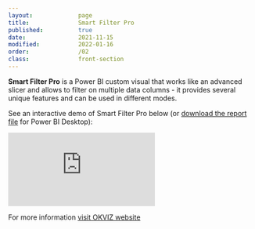 ```yaml
---
layout:             page
title:              Smart Filter Pro
published:          true
date:               2021-11-15
modified:           2022-01-16
order:              /02
class:              front-section
---
```

  

**Smart Filter Pro** is a Power BI custom visual that works like an advanced slicer and allows to filter on multiple data columns - it provides several unique features and can be used in different modes.

See an interactive demo of Smart Filter Pro below (or [download the report file](https://okviz.com/wp-content/okviz/smartFilterProByOKViz-tour-web.pbix) for Power BI Desktop):

<iframe class="embed" src="https://app.powerbi.com/view?r=eyJrIjoiMGJjN2RiNTUtMzFmZC00N2JhLTk3N2QtNzk1YzE1ODE1NmY2IiwidCI6ImY1NDViZDY2LTdjM2YtNDcyOS04NTFhLWI3Y2EzYWM5ZmI2ZSIsImMiOjh9" frameborder="0" allowfullscreen="true"></iframe>

For more information [visit OKVIZ website](https://okviz.com/smart-filter-pro)